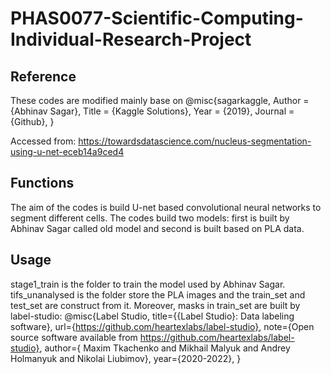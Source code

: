 # PHAS0077-Scientific-Computing-Individual-Research-Project

## Reference

These codes are modified mainly base on 
@misc{sagarkaggle,
  Author = {Abhinav Sagar},
  Title = {Kaggle Solutions},
  Year = {2019},
  Journal = {Github},
}

Accessed from: https://towardsdatascience.com/nucleus-segmentation-using-u-net-eceb14a9ced4
## Functions
The aim of the codes is build U-net based convolutional neural networks to segment different cells. The codes build two models: first is built by Abhinav Sagar called old model and second is built based on PLA data.
## Usage
stage1_train is the folder to train the model used by Abhinav Sagar. 
tifs_unanalysed is the folder store the PLA images and the train_set and test_set are construct from it. Moreover, masks in train_set are built by label-studio:
@misc{Label Studio,
  title={{Label Studio}: Data labeling software},
  url={https://github.com/heartexlabs/label-studio},
  note={Open source software available from https://github.com/heartexlabs/label-studio},
  author={
    Maxim Tkachenko and
    Mikhail Malyuk and
    Andrey Holmanyuk and
    Nikolai Liubimov},
  year={2020-2022},
}
